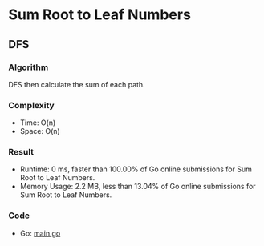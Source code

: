 # Sum Root to Leaf Numbers



## DFS



### Algorithm


DFS then calculate the sum of each path.


### Complexity

- Time: O(n)
- Space: O(n)


### Result

- Runtime: 0 ms, faster than 100.00% of Go online submissions for Sum Root to Leaf Numbers.
- Memory Usage: 2.2 MB, less than 13.04% of Go online submissions for Sum Root to Leaf Numbers.


### Code

- Go: [main.go](#maingo)